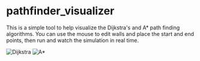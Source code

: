 # pathfinder_visualizer

This is a simple tool to help visualize the Dijkstra's and A* path finding algorithms. You can use the mouse to edit walls and place the start and end points, then run and watch the simulation in real time.

![Dijkstra](https://i.ibb.co/jMJ5dQj/Screen-Shot-2019-05-11-at-4-00-46-PM.png) ![A*](https://i.ibb.co/k44MMjT/Screen-Shot-2019-05-11-at-4-01-12-PM.png)
